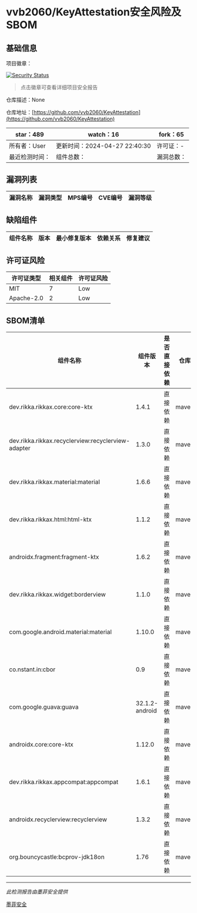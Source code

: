 # vvb2060/KeyAttestation安全风险及SBOM

## 基础信息

项目徽章：

[![Security Status](https://www.murphysec.com/platform3/v31/badge/1785732973966856192.svg)](https://www.murphysec.com/console/report/1785732973920718848/1785732973966856192)

> 点击徽章可查看详细项目安全报告

仓库描述：None

仓库地址：[https://github.com/vvb2060/KeyAttestation](https://github.com/vvb2060/KeyAttestation)

| star：489 | watch：16 | fork：65 |
| ----------- | -------------- | ------------ |
| 所有者：User | 更新时间：2024-04-27 22:40:30 | 许可证：- |
| 最近检测时间： | 组件总数： | 漏洞总数： |




## 漏洞列表

| 漏洞名称 | 漏洞类型 | MPS编号 | CVE编号 | 漏洞等级 |
| ------- | ------ | ------- | ------ | ----- |





## 缺陷组件

| 组件名称 | 版本 | 最小修复版本 | 依赖关系 | 修复建议 |
| -------- | ---- | ------------ | -------- | -------- |





## 许可证风险

| 许可证类型 | 相关组件 | 许可证风险 |
| ---------- | -------- | ---------- |
|MIT|7|Low|
|Apache-2.0|2|Low|




## SBOM清单

| 组件名称 | 组件版本 | 是否直接依赖 | 仓库 |
| -------- | -------- | ------------ | ---- |
|dev.rikka.rikkax.core:core-ktx|1.4.1|直接依赖|maven|
|dev.rikka.rikkax.recyclerview:recyclerview-adapter|1.3.0|直接依赖|maven|
|dev.rikka.rikkax.material:material|1.6.6|直接依赖|maven|
|dev.rikka.rikkax.html:html-ktx|1.1.2|直接依赖|maven|
|androidx.fragment:fragment-ktx|1.6.2|直接依赖|maven|
|dev.rikka.rikkax.widget:borderview|1.1.0|直接依赖|maven|
|com.google.android.material:material|1.10.0|直接依赖|maven|
|co.nstant.in:cbor|0.9|直接依赖|maven|
|com.google.guava:guava|32.1.2-android|直接依赖|maven|
|androidx.core:core-ktx|1.12.0|直接依赖|maven|
|dev.rikka.rikkax.appcompat:appcompat|1.6.1|直接依赖|maven|
|androidx.recyclerview:recyclerview|1.3.2|直接依赖|maven|
|org.bouncycastle:bcprov-jdk18on|1.76|直接依赖|maven|


------

*此检测报告由墨菲安全提供*

[墨菲安全](www.murphysec.com)